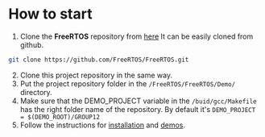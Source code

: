 # How to start

1. Clone the **FreeRTOS** repository from [here](https://www.freertos.org/a00104.html)
It can be easily cloned from github. 

```bash
git clone https://github.com/FreeRTOS/FreeRTOS.git
```

2. Clone this project repository in the same way.
3. Put the project repository folder in the `/FreeRTOS/FreeRTOS/Demo/` directory.
4. Make sure that the DEMO_PROJECT variable in the `/buid/gcc/Makefile`  has the right folder name of the repository. By default it's `DEMO_PROJECT = $(DEMO_ROOT)/GROUP12` 
5. Follow the instructions for [installation](./docs/installation.md) and [demos](./docs/demos.md).


